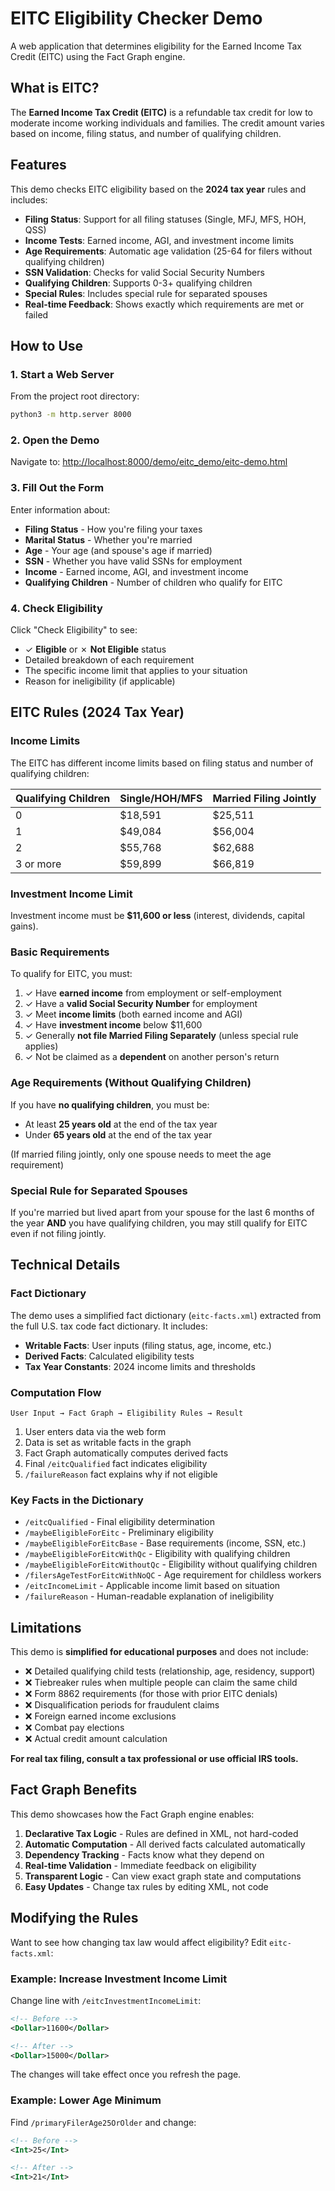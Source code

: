 # EITC Eligibility Checker Demo

A web application that determines eligibility for the Earned Income Tax Credit (EITC) using the Fact Graph engine.

## What is EITC?

The **Earned Income Tax Credit (EITC)** is a refundable tax credit for low to moderate income working individuals and families. The credit amount varies based on income, filing status, and number of qualifying children.

## Features

This demo checks EITC eligibility based on the **2024 tax year** rules and includes:

- **Filing Status**: Support for all filing statuses (Single, MFJ, MFS, HOH, QSS)
- **Income Tests**: Earned income, AGI, and investment income limits
- **Age Requirements**: Automatic age validation (25-64 for filers without qualifying children)
- **SSN Validation**: Checks for valid Social Security Numbers
- **Qualifying Children**: Supports 0-3+ qualifying children
- **Special Rules**: Includes special rule for separated spouses
- **Real-time Feedback**: Shows exactly which requirements are met or failed

## How to Use

### 1. Start a Web Server

From the project root directory:

```bash
python3 -m http.server 8000
```

### 2. Open the Demo

Navigate to: [http://localhost:8000/demo/eitc_demo/eitc-demo.html](http://localhost:8000/demo/eitc_demo/eitc-demo.html)

### 3. Fill Out the Form

Enter information about:

- **Filing Status** - How you're filing your taxes
- **Marital Status** - Whether you're married
- **Age** - Your age (and spouse's age if married)
- **SSN** - Whether you have valid SSNs for employment
- **Income** - Earned income, AGI, and investment income
- **Qualifying Children** - Number of children who qualify for EITC

### 4. Check Eligibility

Click "Check Eligibility" to see:

- ✓ **Eligible** or ✗ **Not Eligible** status
- Detailed breakdown of each requirement
- The specific income limit that applies to your situation
- Reason for ineligibility (if applicable)

## EITC Rules (2024 Tax Year)

### Income Limits

The EITC has different income limits based on filing status and number of qualifying children:

| Qualifying Children | Single/HOH/MFS | Married Filing Jointly |
|---------------------|----------------|------------------------|
| 0                   | $18,591        | $25,511                |
| 1                   | $49,084        | $56,004                |
| 2                   | $55,768        | $62,688                |
| 3 or more           | $59,899        | $66,819                |

### Investment Income Limit

Investment income must be **$11,600 or less** (interest, dividends, capital gains).

### Basic Requirements

To qualify for EITC, you must:

1. ✓ Have **earned income** from employment or self-employment
2. ✓ Have a **valid Social Security Number** for employment
3. ✓ Meet **income limits** (both earned income and AGI)
4. ✓ Have **investment income** below $11,600
5. ✓ Generally **not file Married Filing Separately** (unless special rule applies)
6. ✓ Not be claimed as a **dependent** on another person's return

### Age Requirements (Without Qualifying Children)

If you have **no qualifying children**, you must be:

- At least **25 years old** at the end of the tax year
- Under **65 years old** at the end of the tax year

(If married filing jointly, only one spouse needs to meet the age requirement)

### Special Rule for Separated Spouses

If you're married but lived apart from your spouse for the last 6 months of the year **AND** you have qualifying children, you may still qualify for EITC even if not filing jointly.

## Technical Details

### Fact Dictionary

The demo uses a simplified fact dictionary (`eitc-facts.xml`) extracted from the full U.S. tax code fact dictionary. It includes:

- **Writable Facts**: User inputs (filing status, age, income, etc.)
- **Derived Facts**: Calculated eligibility tests
- **Tax Year Constants**: 2024 income limits and thresholds

### Computation Flow

```
User Input → Fact Graph → Eligibility Rules → Result
```

1. User enters data via the web form
2. Data is set as writable facts in the graph
3. Fact Graph automatically computes derived facts
4. Final `/eitcQualified` fact indicates eligibility
5. `/failureReason` fact explains why if not eligible

### Key Facts in the Dictionary

- `/eitcQualified` - Final eligibility determination
- `/maybeEligibleForEitc` - Preliminary eligibility
- `/maybeEligibleForEitcBase` - Base requirements (income, SSN, etc.)
- `/maybeEligibleForEitcWithQc` - Eligibility with qualifying children
- `/maybeEligibleForEitcWithoutQc` - Eligibility without qualifying children
- `/filersAgeTestForEitcWithNoQC` - Age requirement for childless workers
- `/eitcIncomeLimit` - Applicable income limit based on situation
- `/failureReason` - Human-readable explanation of ineligibility

## Limitations

This demo is **simplified for educational purposes** and does not include:

- ❌ Detailed qualifying child tests (relationship, age, residency, support)
- ❌ Tiebreaker rules when multiple people can claim the same child
- ❌ Form 8862 requirements (for those with prior EITC denials)
- ❌ Disqualification periods for fraudulent claims
- ❌ Foreign earned income exclusions
- ❌ Combat pay elections
- ❌ Actual credit amount calculation

**For real tax filing, consult a tax professional or use official IRS tools.**

## Fact Graph Benefits

This demo showcases how the Fact Graph engine enables:

1. **Declarative Tax Logic** - Rules are defined in XML, not hard-coded
2. **Automatic Computation** - All derived facts calculated automatically
3. **Dependency Tracking** - Facts know what they depend on
4. **Real-time Validation** - Immediate feedback on eligibility
5. **Transparent Logic** - Can view exact graph state and computations
6. **Easy Updates** - Change tax rules by editing XML, not code

## Modifying the Rules

Want to see how changing tax law would affect eligibility? Edit `eitc-facts.xml`:

### Example: Increase Investment Income Limit

Change line with `/eitcInvestmentIncomeLimit`:

```xml
<!-- Before -->
<Dollar>11600</Dollar>

<!-- After -->
<Dollar>15000</Dollar>
```

The changes will take effect once you refresh the page.

### Example: Lower Age Minimum

Find `/primaryFilerAge25OrOlder` and change:

```xml
<!-- Before -->
<Int>25</Int>

<!-- After -->
<Int>21</Int>
```
